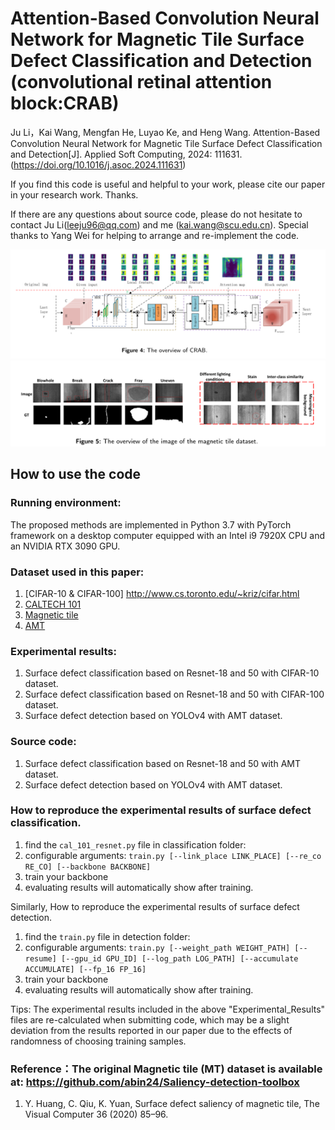 # Attention-Based Convolution Neural Network for Magnetic Tile Surface Defect Classification and Detection (convolutional retinal attention block:CRAB)

Ju Li，Kai Wang, Mengfan He, Luyao Ke, and Heng Wang. Attention-Based Convolution Neural Network for Magnetic Tile Surface Defect Classification and Detection[J]. Applied Soft Computing, 2024: 111631. (https://doi.org/10.1016/j.asoc.2024.111631)

If you find this code is useful and helpful to your work, please cite our paper in your research work. Thanks.

If there are any questions about source code, please do not hesitate to contact Ju Li(leeju96@qq.com) and me (kai.wang@scu.edu.cn). Special thanks to Yang Wei for helping to arrange and re-implement the code.

![the overview of CRAB](./assets/CRAB.png)
![The overview of the image of the magnetic tile dataset](./assets/magnetic.png)

## How to use the code
### Running environment:
The proposed methods are implemented in Python 3.7 with PyTorch framework on a desktop computer equipped with an Intel i9 7920X CPU and an NVIDIA RTX 3090 GPU.

### Dataset used in this paper:
1.	[CIFAR-10 & CIFAR-100] http://www.cs.toronto.edu/~kriz/cifar.html
2.	[CALTECH 101](https://data.caltech.edu/records/mzrjq-6wc02)
3.	[Magnetic tile](https://github.com/Charmve/Surface-Defect-Detection/tree/master/Magnetic-Tile-Defect)
4.  [AMT](https://drive.google.com/drive/folders/1owZ7zUVrhdYS6AgBr9luczfsNgPcsEut?usp=drive_link)

### Experimental results:
1.	Surface defect classification based on Resnet-18 and 50 with CIFAR-10 dataset.
2.	Surface defect classification based on Resnet-18 and 50 with CIFAR-100 dataset.
3.	Surface defect detection based on YOLOv4 with AMT dataset.

### Source code: 
1.	Surface defect classification based on Resnet-18 and 50 with AMT dataset.
2.	Surface defect detection based on YOLOv4 with AMT dataset.

### How to reproduce the experimental results of surface defect classification.
1.	find the `cal_101_resnet.py` file in classification folder:
2.	configurable arguments:
    ``` train.py [--link_place LINK_PLACE] [--re_co RE_CO] [--backbone BACKBONE] ```
3.	train your backbone
4.	evaluating results will automatically show after training.

Similarly, How to reproduce the experimental results of surface defect detection.
1.	find the `train.py` file in detection folder:
2.	configurable arguments:
  ``` train.py [--weight_path WEIGHT_PATH] [--resume] [--gpu_id GPU_ID] [--log_path LOG_PATH] [--accumulate ACCUMULATE] [--fp_16 FP_16] ```
3.	train your backbone
4.	evaluating results will automatically show after training.

Tips: The experimental results included in the above "Experimental_Results" files are re-calculated when submitting code, which may be a slight deviation from the results reported in our paper due to the effects of randomness of choosing training samples.

### Reference：The original Magnetic tile (MT) dataset is available at: https://github.com/abin24/Saliency-detection-toolbox
1. Y. Huang, C. Qiu, K. Yuan, Surface defect saliency of magnetic tile, The Visual Computer 36 (2020) 85–96.
